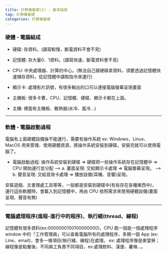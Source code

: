 ```yaml
---
title: 計算機基礎(2) - 基本組成
tag: 計算機基礎
categories: 計算機基礎
---
```

### 硬體 - 電腦組成
- 硬碟: 存資料。(讀寫較慢，斷電資料不會不見)
- 記憶體: 存大量0、1資料。(讀寫快速，斷電資料會不見)
- CPU: 中央處理器、計算的中心。(無法自己跟硬碟拿資料，須要透過記憶體快速儲存資料，從記憶體中讀取指令來運行)

- 顯示卡: 處理影片訊號，有很多輸出的口可以連接電腦螢幕呈現畫面
- 主機板: 很多卡曹，CPU、記憶體、硬碟、顯示卡都在上面。
- 主機: 裡面有主機板、散熱器(水冷、風冷...)

----------------------------------------------------------
### 軟體 - 電腦啟動過程
電腦有上面硬體設備後不能運行，需要有操作系統 ex: Windows、Linux、MacOS
用來管理、使用硬體資源，將操作系統安裝到硬碟，安裝完就可以使用電腦了。

- 電腦啟動過程:
操作系統安裝到硬碟 => 硬碟把一些操作系統存在記憶體中 => CPU 開始運行並分配 
--> a. 畫面呈現: 交給顯示卡處理 => 電腦螢幕呈現。 
--> b. 聲音呈現: 交給音效卡處理 => 播放設備(耳機、音響)呈現。

安裝遊戲、文書理處工具等等，一般都是安裝到硬碟中(有些存在各種東西中)，
運行這些軟體時，會載入到記憶體中，再由 CPU 依照需求來使用硬體設備(畫面呈現、聲音有無)

----------------------------------------------------------
### 電腦處理程序(進程-進行中的程序)、執行緒(thread、線程)
記憶體有很多資料(ex:0000000100100000000)，CPU 跑一個是一個處理程序
window 中的「工作管理員」可以查看電腦所有的處理程序，多開一個 App (ex: Line、email)，會多一條項目(執行緒、線程)在處理。
ex: 處理程序像是麥當勞；線程像是點餐後，不同員工負責不同項目，ex:處理飲料、漢堡、薯條...。